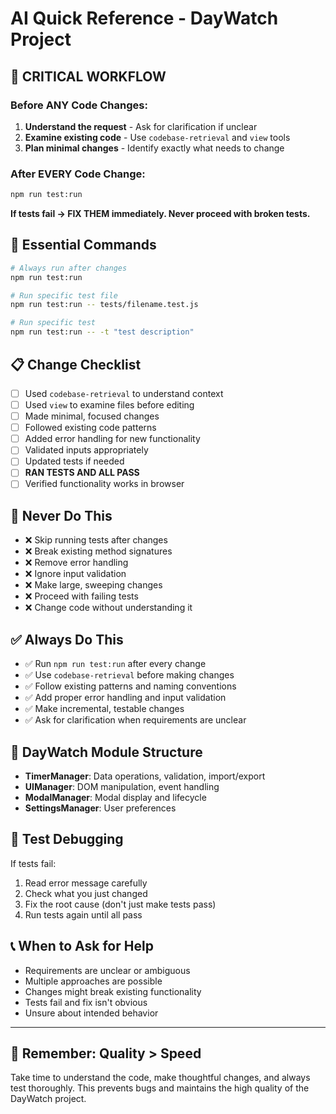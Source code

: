 # AI Quick Reference - DayWatch Project

## 🚨 CRITICAL WORKFLOW

### Before ANY Code Changes:
1. **Understand the request** - Ask for clarification if unclear
2. **Examine existing code** - Use `codebase-retrieval` and `view` tools
3. **Plan minimal changes** - Identify exactly what needs to change

### After EVERY Code Change:
```bash
npm run test:run
```
**If tests fail → FIX THEM immediately. Never proceed with broken tests.**

## 🔧 Essential Commands

```bash
# Always run after changes
npm run test:run

# Run specific test file
npm run test:run -- tests/filename.test.js

# Run specific test
npm run test:run -- -t "test description"
```

## 📋 Change Checklist

- [ ] Used `codebase-retrieval` to understand context
- [ ] Used `view` to examine files before editing
- [ ] Made minimal, focused changes
- [ ] Followed existing code patterns
- [ ] Added error handling for new functionality
- [ ] Validated inputs appropriately
- [ ] Updated tests if needed
- [ ] **RAN TESTS AND ALL PASS**
- [ ] Verified functionality works in browser

## 🚫 Never Do This

- ❌ Skip running tests after changes
- ❌ Break existing method signatures
- ❌ Remove error handling
- ❌ Ignore input validation
- ❌ Make large, sweeping changes
- ❌ Proceed with failing tests
- ❌ Change code without understanding it

## ✅ Always Do This

- ✅ Run `npm run test:run` after every change
- ✅ Use `codebase-retrieval` before making changes
- ✅ Follow existing patterns and naming conventions
- ✅ Add proper error handling and input validation
- ✅ Make incremental, testable changes
- ✅ Ask for clarification when requirements are unclear

## 🎯 DayWatch Module Structure

- **TimerManager**: Data operations, validation, import/export
- **UIManager**: DOM manipulation, event handling
- **ModalManager**: Modal display and lifecycle
- **SettingsManager**: User preferences

## 🧪 Test Debugging

If tests fail:
1. Read error message carefully
2. Check what you just changed
3. Fix the root cause (don't just make tests pass)
4. Run tests again until all pass

## 📞 When to Ask for Help

- Requirements are unclear or ambiguous
- Multiple approaches are possible
- Changes might break existing functionality
- Tests fail and fix isn't obvious
- Unsure about intended behavior

---

## 🎯 Remember: Quality > Speed

Take time to understand the code, make thoughtful changes, and always test thoroughly. This prevents bugs and maintains the high quality of the DayWatch project.
